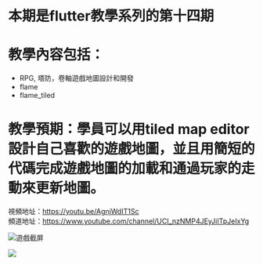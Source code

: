 # 本期是flutter教學系列的第十四期

# 教學內容包括：
- RPG, 塔防，卷軸遊戲地圖設計和開發
- flame
- flame_tiled
# 教學預期：學員可以用tiled map editor設計自己喜歡的遊戲地圖，並且用簡短的代碼完成遊戲地圖的加載和通過玩家的走動來更新地圖。
視頻地址：https://youtu.be/AgnjWdIT1Sc <br>
頻道地址：https://www.youtube.com/channel/UCI_nzNMP4JEyJiITpJeIxYg

![遊戲截屏](https://github.com/imperativelyfunctional/flutter_rpg/blob/main/map.gif)

<img src="https://github.com/imperativelyfunctional/flutter_rpg/blob/main/map.gif"/>
